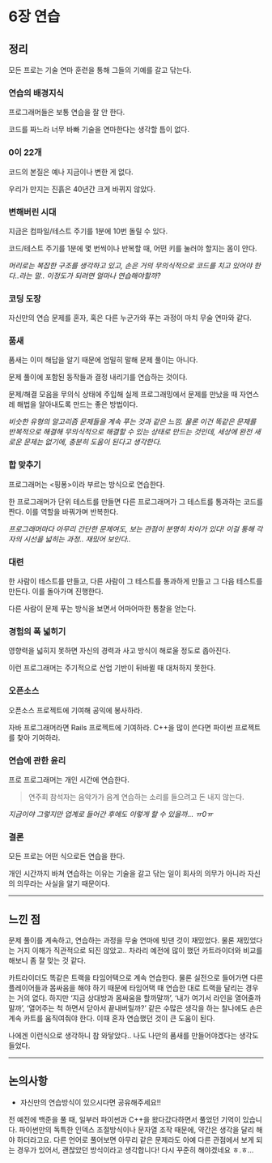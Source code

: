 # 6장 연습

## 정리

모든 프로는 기술 연마 훈련을 통해 그들의 기예를 갈고 닦는다.

### 연습의 배경지식

프로그래머들은 보통 연습을 잘 안 한다.

코드를 짜느라 너무 바빠 기술을 연마한다는 생각할 틈이 없다.

### 0이 22개

코드의 본질은 예나 지금이나 변한 게 없다.

우리가 만지는 진흙은 40년간 크게 바뀌지 않았다.

### 변해버린 시대

지금은 컴파일/테스트 주기를 1분에 10번 돌릴 수 있다.

코드/테스트 주기를 1분에 몇 번씩이나 반복할 때, 어떤 키를 눌러야 할지는 몸이 안다.

*머리로는 복잡한 구조를 생각하고 있고, 손은 거의 무의식적으로 코드를 치고 있어야 한다..라는 말.. 이정도가 되려면 얼마나 연습해야할까?*

### 코딩 도장

자신만의 연습 문제를 혼자, 혹은 다른 누군가와 푸는 과정이 마치 무술 연마와 같다.

### 품새

품새는 이미 해답을 알기 때문에 엄밀히 말해 문제 풀이는 아니다.

문제 풀이에 포함된 동작들과 결정 내리기를 연습하는 것이다.

문제/해결 모음을 무의식 상태에 주입해 실제 프로그래밍에서 문제를 만났을 때 자연스레 해법을 알아내도록 만드는 좋은 방법이다.

*비슷한 유형의 알고리즘 문제들을 계속 푸는 것과 같은 느낌. 물론 이건 똑같은 문제를 반복적으로 해결해 무의식적으로 해결할 수 있는 상태로 만드는 것인데, 세상에 완전 새로운 문제는 없기에, 충분히 도움이 된다고 생각한다.*

### 합 맞추기

프로그래머는 <핑퐁>이라 부르는 방식으로 연습한다.

한 프로그래머가 단위 테스트를 만들면 다른 프로그래머가 그 테스트를 통과하는 코드를 짠다. 이를 역할을 바꿔가며 반복한다.

*프로그래머마다 아무리 간단한 문제여도, 보는 관점이 분명히 차이가 있다! 이걸 통해 각자의 시선을 넓히는 과정.. 재밌어 보인다..*

### 대련

한 사람이 테스트를 만들고, 다른 사람이 그 테스트를 통과하게 만들고 그 다음 테스트를 만든다. 이를 돌아가며 진행한다.

다른 사람이 문제 푸는 방식을 보면서 어마어마한 통찰을 얻는다.

### 경험의 폭 넓히기

영향력을 넓히지 못하면 자신의 경력과 사고 방식이 해로울 정도로 좁아진다.

이런 프로그래머는 주기적으로 산업 기반이 뒤바뀔 때 대처하지 못한다.

### 오픈소스

오픈소스 프로젝트에 기여해 공익에 봉사하라.

자바 프로그래머라면 Rails 프로젝트에 기여하라. C++을 많이 쓴다면 파이썬 프로젝트를 찾아 기여하라.

### 연습에 관한 윤리

프로 프로그래머는 개인 시간에 연습한다.

> 연주회 참석자는 음악가가 음계 연습하는 소리를 들으려고 돈 내지 않는다.

*지금이야 그렇지만 업계로 들어간 후에도 이렇게 할 수 있을까… ㅠ0ㅠ*

### 결론

모든 프로는 어떤 식으로든 연습을 한다.

개인 시간까지 바쳐 연습하는 이유는 기술을 갈고 닦는 일이 회사의 의무가 아니라 자신의 의무라는 사실을 알기 때문이다.

---

## 느낀 점

문제 풀이를 계속하고, 연습하는 과정을 무술 연마에 빗댄 것이 재밌었다. 물론 재밌었다는 거지 이해가 직관적으로 되진 않았고.. 차라리 예전에 많이 했던 카트라이더와 비교를 해보니 좀 잘 맞는 것 같다.

카트라이더도 똑같은 트랙을 타임어택으로 계속 연습한다. 물론 실전으로 들어가면 다른 플레이어들과 몸싸움을 해야 하기 때문에 타임어택 때 연습한 대로 트랙을 달리는 경우는 거의 없다. 하지만 ‘지금 상대방과 몸싸움을 할까말까’, ‘내가 여기서 라인을 열어줄까말까’, ‘열어주는 척 하면서 닫아서 끝내버릴까?’ 같은 수많은 생각을 하는 찰나에도 손은 계속 카트를 움직여줘야 한다. 이때 혼자 연습했던 것이 큰 도움이 된다.

 나에겐 이런식으로 생각하니 참 와닿았다.. 나도 나만의 품새를 만들어야겠다는 생각도 들었다.

---

## 논의사항

- 자신만의 연습방식이 있으시다면 공유해주세요!!

전 예전에 백준을 풀 때, 일부러 파이썬과 C++을 왔다갔다하면서 풀었던 기억이 있습니다. 파이썬만의 독특한 인덱스 조절방식이나 문자열 조작 때문에, 약간은 생각을 달리 해야 하더라고요. 다른 언어로 풀어보면 아무리 같은 문제라도 아예 다른 관점에서 보게 되는 경우가 있어서, 괜찮았던 방식이라고 생각합니다! 다시 꾸준히 해야겠네요 ㅎ.ㅎ…